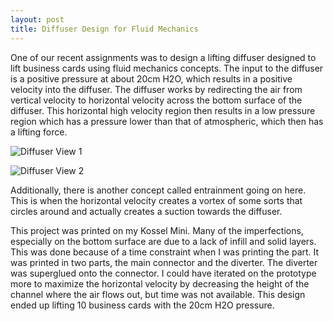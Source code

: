 ```yaml
---
layout: post
title: Diffuser Design for Fluid Mechanics
---
```


One of our recent assignments was to design a lifting diffuser designed to lift business cards using fluid mechanics concepts. The input to the diffuser is a positive pressure at about 20cm H2O, which results in a positive velocity into the diffuser. The diffuser works by redirecting the air from vertical velocity to horizontal velocity across the bottom surface of the diffuser. This horizontal high velocity region then results in a low pressure region which has a pressure lower than that of atmospheric, which then has a lifting force. 

![Diffuser View 1][logo1]

[logo1]: http://u.cubeupload.com/disaccurate/PB300075zpsvjl2gzzj.jpg "Diffuser 1"

![Diffuser View 2][logo2]

[logo2]: http://u.cubeupload.com/disaccurate/PB300077zpsqchhvvfa.jpg "Diffuser 2"

Additionally, there is another concept called entrainment going on here. This is when the horizontal velocity creates a vortex of some sorts that circles around and actually creates a suction towards the diffuser. 

This project was printed on my Kossel Mini. Many of the imperfections, especially on the bottom surface are due to a lack of infill and solid layers. This was done because of a time constraint when I was printing the part. It was printed in two parts, the main connector and the diverter. The diverter was superglued onto the connector. I could have iterated on the prototype more to maximize the horizontal velocity by decreasing the height of the channel where the air flows out, but time was not available. This design ended up lifting 10 business cards with the 20cm H2O pressure. 

